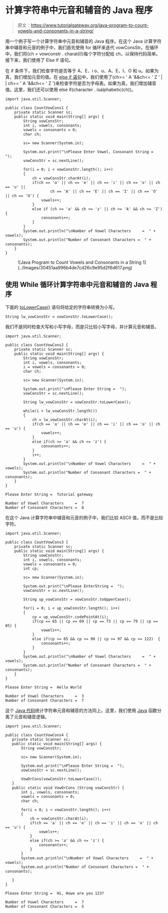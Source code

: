 # 计算字符串中元音和辅音的 Java 程序

> 原文：<https://www.tutorialgateway.org/java-program-to-count-vowels-and-consonants-in-a-string/>

用一个例子写一个计算字符串中元音和辅音的 Java 程序。在这个 Java 计算字符串中辅音和元音的例子中，我们首先使用 for 循环来迭代 vowConsStr。在循环中，我们将(ch = vowconstr . charat(I))每个字符分配给 ch，以保持代码简单。接下来，我们使用了 Else If 语句。

在 if 条件下，我们检查字符是否等于 A、E、i o、u、A、E、I、O 和 u。如果为真，我们增加元音的值。在 [else if 语句](https://www.tutorialgateway.org/java-else-if-statement/)中，我们使用了(ch>= ' A '&&ch<= ' Z ' | | ch>= ' A '&&ch<= ' Z ')来检查字符是否为字母表。如果为真，我们增加辅音值。这里，我们还可以使用 else if(character . isalphabetic(ch))。

```
import java.util.Scanner;

public class CountVowCons1 {
	private static Scanner sc;
	public static void main(String[] args) {
		String vowConsStr;
		int i, vowels, consonants;
		vowels = consonants = 0;
		char ch;

		sc= new Scanner(System.in);

		System.out.print("\nPlease Enter Vowel, Consonant String =  ");
		vowConsStr = sc.nextLine();

		for(i = 0; i < vowConsStr.length(); i++)
		{
			ch = vowConsStr.charAt(i);
			if(ch == 'a' || ch == 'e' || ch == 'i' || ch == 'o' || ch == 'u' ||
					ch == 'A' || ch == 'E' || ch == 'I' || ch == 'O' || ch == 'U') {
				vowels++;
			}
			else if (ch >= 'a' && ch <= 'z' || ch >= 'A' && ch <= 'Z'){
				consonants++;
			}
		}		
		System.out.println("\nNumber of Vowel Characters     =  " + vowels);
		System.out.println("Number of Consonant Characters =  " + consonants);
	}
}
```

<figure class="wp-block-image size-large">![Java Program to Count Vowels and Consonants in a String 1](../Images/30451aa996b4de7cd26c9e95d2f6d617.png)</figure>

## 使用 While 循环计算字符串中元音和辅音的 Java 程序

下面的 [toLowerCase()](https://www.tutorialgateway.org/java-tolowercase-method/) 语句将给定的字符串转换为小写。

 ```
String lw_vowConsStr = vowConsStr.toLowerCase();
```

我们不是同时检查大写和小写字母，而是只比较小写字母，并计算元音和辅音。

```
import java.util.Scanner;

public class CountVowCons2 {
	private static Scanner sc;
	public static void main(String[] args) {
		String vowConsStr;
		int i, vowels, consonants;
		i = vowels = consonants = 0;
		char ch;

		sc= new Scanner(System.in);

		System.out.print("\nPlease Enter String =  ");
		vowConsStr = sc.nextLine();

		String lw_vowConsStr = vowConsStr.toLowerCase();

		while(i < lw_vowConsStr.length())
		{
			ch = lw_vowConsStr.charAt(i);
			if(ch == 'a' || ch == 'e' || ch == 'i' || ch == 'o' || ch == 'u') {
				vowels++;
			}
			else if(ch >= 'a' && ch <= 'z') {
				consonants++;
			}
			i++;
		}		
		System.out.println("\nNumber of Vowel Characters     =  " + vowels);
		System.out.println("Number of Consonant Characters =  " + consonants);
	}
}
```

```
Please Enter String =  Tutorial gateway

Number of Vowel Characters     =  7
Number of Consonant Characters =  8
```

在这个 Java 计算字符串中辅音和元音的例子中，我们比较 ASCII 值，而不是比较字符。

```
import java.util.Scanner;

public class CountVowCons3 {
	private static Scanner sc;
	public static void main(String[] args) {
		String vowConsStr;
		int i, vowels, consonants;
		vowels = consonants = 0;
		int cp;

		sc= new Scanner(System.in);

		System.out.print("\nPlease EnterString =  ");
		vowConsStr = sc.nextLine();

		String up_vowConsStr = vowConsStr.toUpperCase();

		for(i = 0; i < up_vowConsStr.length(); i++)
		{
			cp = up_vowConsStr.codePointAt(i);
			if(cp == 65 || cp == 69 || cp == 73 || cp == 79 || cp == 85) {
				vowels++;
			}
			else if(cp >= 65 && cp <= 90 || cp >= 97 && cp <= 122)  {
				consonants++;
			}
		}		
		System.out.println("\nNumber of Vowel Characters     =  " + vowels);
		System.out.println("Number of Consonant Characters =  " + consonants);
	}
}
```

```
Please Enter String =  Hello World

Number of Vowel Characters     =  3
Number of Consonant Characters =  7
```

这个 [Java 代码](https://www.tutorialgateway.org/learn-java-programs/)统计字符串元音和辅音的方法同上。这里，我们使用 [Java](https://www.tutorialgateway.org/java-tutorial/) 函数分离了元音和辅音逻辑。

 ```
import java.util.Scanner;

public class CountVowCons4 {
	private static Scanner sc;
	public static void main(String[] args) {
		String vowConsStr;

		sc= new Scanner(System.in);

		System.out.print("\nPlease Enter String =  ");
		vowConsStr = sc.nextLine();

		VowOrCons(vowConsStr.toLowerCase());
	}
	public static void VowOrCons (String vowConsStr) {
		int i, vowels, consonants;
		vowels = consonants = 0;
		char ch;

		for(i = 0; i < vowConsStr.length(); i++)
		{
			ch = vowConsStr.charAt(i);
			if(ch == 'a' || ch == 'e' || ch == 'i' || ch == 'o' || ch == 'u') {
				vowels++;
			}
			else if(ch >= 'a' && ch <= 'z') {
				consonants++;
			}
		}		
		System.out.println("\nNumber of Vowel Characters     =  " + vowels);
		System.out.println("Number of Consonant Characters =  " + consonants);

	}
}
```

```
Please Enter String =  Hi, Howe are you 123?

Number of Vowel Characters     =  7
Number of Consonant Characters =  5
```